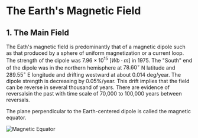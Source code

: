# The Earth's Magnetic Field

## 1. The Main Field

The Eath's magnetic field is predominantly that of a magnetic dipole such as that produced by a sphere of uniform magnetization or a current loop. The strength of the dipole was $7.96\times10^{15} \ [Wb \cdot m]$ in 1975. The "South" end of the dipole was in the northern hemisphere at $78.60^{\circ}$ N latitude and $289.55^{\circ}$ E longitude and drifting westward at about 0.014 deg/year. The dipole strength is decreasing by 0.05%/year. This drift implies that the field can be reverse in several thousand of years. There are evidence of reversalsin the past with time scale of 70,000 to 100,000 years between reversals.

The plane perpendicular to the Earth-centered dipole is called the magnetic equator.

![Magnetic Equator](acsanalysis/imige/Magneticequator.jpg)